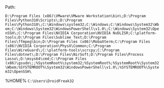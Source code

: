 Path:

`D:\Program Files (x86)\VMware\VMware Workstation\bin\;D:\Program Files\Python310\Scripts\;D:\Program Files\Python310\;C:\Windows\system32;C:\Windows;C:\Windows\System32\Wbem;C:\Windows\System32\WindowsPowerShell\v1.0\;C:\Windows\System32\OpenSSH\;C:\Program Files\NVIDIA Corporation\NVIDIA NvDLISR;C:\platform-tools;D:\Program Files\Sublime Text;D:\Program Files\ffmpeg\bin;D:\Program Files (x86)\MobaXterm;C:\Program Files (x86)\NVIDIA Corporation\PhysX\Common;C:\Program Files\WireGuard\;C:\platform-tools\scrcpy;C:\Program Files\dotnet\;D:\Program Files\NirSoft;D:\Program Files\Process Lasso\;D:\msys64\cmd;C:\Program Files (x86)\gsudo\;;%SystemRoot%\system32;%SystemRoot%;%SystemRoot%\System32\Wbem;%SYSTEMROOT%\System32\WindowsPowerShell\v1.0\;%SYSTEMROOT%\System32\OpenSSH\`

%HOME%
`C:\Users\DroidFreak32`
